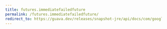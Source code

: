 ```yaml
---
title: futures.immediatefailedfuture
permalink: /futures.immediatefailedfuture/
redirect_to: https://guava.dev/releases/snapshot-jre/api/docs/com/google/common/util/concurrent/Futures.html#immediateFailedFuture-java.lang.Throwable-
---
```

